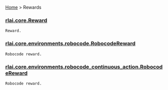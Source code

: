 [Home](index.md) > Rewards
### [rlai.core.Reward](https://github.com/MatthewGerber/rlai/tree/master/src/rlai/core/__init__.py#L14)
```
Reward.
```
### [rlai.core.environments.robocode.RobocodeReward](https://github.com/MatthewGerber/rlai/tree/master/src/rlai/core/environments/robocode.py#L19)
```
Robocode reward.
```
### [rlai.core.environments.robocode_continuous_action.RobocodeReward](https://github.com/MatthewGerber/rlai/tree/master/src/rlai/core/environments/robocode_continuous_action.py#L23)
```
Robocode reward.
```
